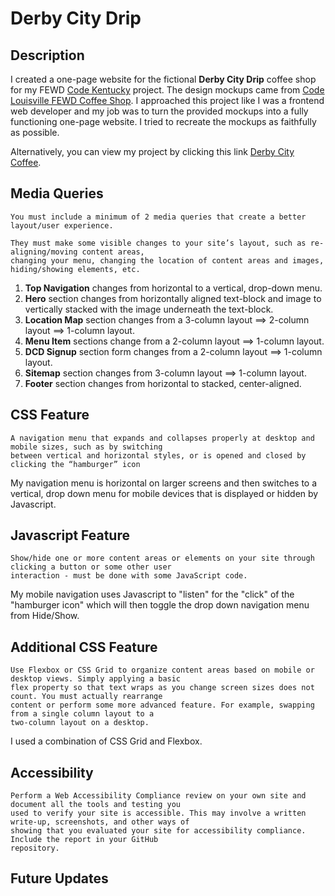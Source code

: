 # Derby City Drip
## Description
I created a one-page website for the fictional **Derby City Drip** coffee shop for my FEWD [Code Kentucky](https://codekentucky.org/) project. The design mockups came from [Code Louisville FEWD Coffee Shop](https://github.com/CodeLouisville/FEWD-CoffeeShop). I approached this project like I was a frontend web developer and my job was to turn the provided mockups into a fully functioning one-page website. I tried to recreate the mockups as faithfully as possible. 

Alternatively, you can view my project by clicking this link [Derby City Coffee](https://naughty-volhard-234aeb.netlify.app/). 

## Media Queries
```
You must include a minimum of 2 media queries that create a better layout/user experience.

They must make some visible changes to your site’s layout, such as re-aligning/moving content areas, 
changing your menu, changing the location of content areas and images, hiding/showing elements, etc. 
```
1. **Top Navigation** changes from horizontal to a vertical, drop-down menu.
2. **Hero** section changes from horizontally aligned text-block and image to vertically stacked with the image underneath the text-block.
3. **Location Map** section changes from a 3-column layout ==> 2-column layout ==> 1-column layout. 
4. **Menu Item** sections change from a 2-column layout ==> 1-column layout.
5. **DCD Signup** section form changes from a 2-column layout ==> 1-column layout.
6. **Sitemap** section changes from 3-column layout ==> 1-column layout.
7. **Footer** section changes from horizontal to stacked, center-aligned.

## CSS Feature
```
A navigation menu that expands and collapses properly at desktop and mobile sizes, such as by switching 
between vertical and horizontal styles, or is opened and closed by clicking the “hamburger” icon
```
My navigation menu is horizontal on larger screens and then switches to a vertical, drop down menu for mobile devices that is displayed or hidden by Javascript.

## Javascript Feature
```
Show/hide one or more content areas or elements on your site through clicking a button or some other user 
interaction - must be done with some JavaScript code.
```
My mobile navigation uses Javascript to "listen" for the "click" of the "hamburger icon" which will then toggle the drop down navigation menu from Hide/Show.

## Additional CSS Feature
```
Use Flexbox or CSS Grid to organize content areas based on mobile or desktop views. Simply applying a basic
flex property so that text wraps as you change screen sizes does not count. You must actually rearrange 
content or perform some more advanced feature. For example, swapping from a single column layout to a 
two-column layout on a desktop.
```
I used a combination of CSS Grid and Flexbox. 

## Accessibility
```
Perform a Web Accessibility Compliance review on your own site and document all the tools and testing you 
used to verify your site is accessible. This may involve a written write-up, screenshots, and other ways of 
showing that you evaluated your site for accessibility compliance. Include the report in your GitHub 
repository.
```

## Future Updates





